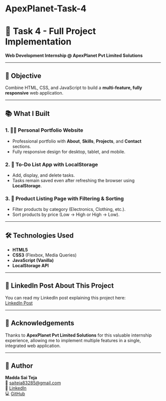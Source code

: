 # ApexPlanet-Task-4
# 🚀 Task 4 - Full Project Implementation  
**Web Development Internship @ ApexPlanet Pvt Limited Solutions**

---

## 📌 Objective  
Combine HTML, CSS, and JavaScript to build a **multi-feature, fully responsive** web application.

---

## 📚 What I Built  

### 1. 🧑‍💻 Personal Portfolio Website  
- Professional portfolio with **About**, **Skills**, **Projects**, and **Contact** sections.  
- Fully responsive design for desktop, tablet, and mobile.  

### 2. 📝 To-Do List App with LocalStorage  
- Add, display, and delete tasks.  
- Tasks remain saved even after refreshing the browser using **LocalStorage**.  

### 3. 🛒 Product Listing Page with Filtering & Sorting  
- Filter products by category (Electronics, Clothing, etc.).  
- Sort products by price (Low → High or High → Low).  

---

## 🛠️ Technologies Used  
- **HTML5**  
- **CSS3** (Flexbox, Media Queries)  
- **JavaScript (Vanilla)**  
- **LocalStorage API**  

---


## 🔗 LinkedIn Post About This Project  
You can read my LinkedIn post explaining this project here:  
[LinkedIn Post](https://www.linkedin.com/posts/sai-teja-m-4a541b353_html-css-javascript-activity-7361365903826984960-7e-j?utm_source=share&utm_medium=member_desktop&rcm=ACoAAFgpPf0BqVSHy8KinA03qFAfp3rze1oeXu8)

---

## 🙏 Acknowledgements  
Thanks to **ApexPlanet Pvt Limited Solutions** for this valuable internship experience, allowing me to implement multiple features in a single, integrated web application.

---

## 📌 Author  
**Madda Sai Teja**  
📧 [saiteja83285@gmail.com](mailto:saiteja83285@gmail.com)  
🔗 [LinkedIn](https://www.linkedin.com/in/sai-teja-m-4a541b353/)  
💻 [GitHub](https://github.com/saiteja8328)  


